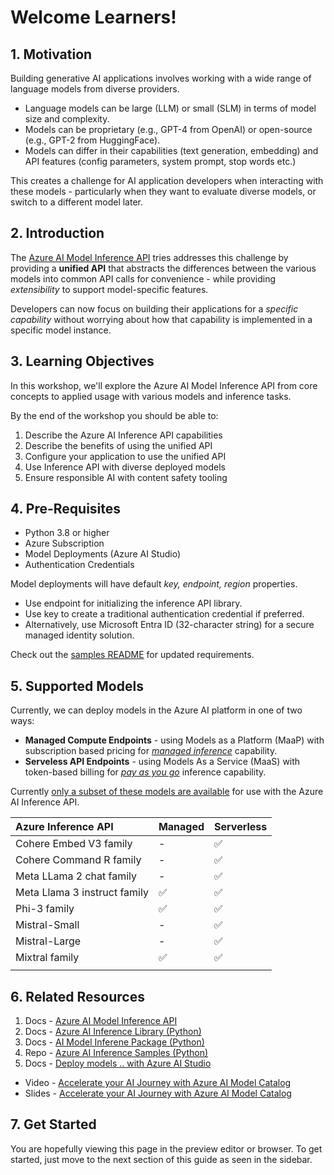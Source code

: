 # Welcome Learners!

## 1. Motivation
Building generative AI applications involves working with a wide range of language models from diverse providers.

 - Language models can be large (LLM) or small (SLM) in terms of model size and complexity.
 - Models can be proprietary (e.g., GPT-4 from OpenAI) or open-source (e.g., GPT-2 from HuggingFace).
 - Models can differ in their capabilities (text generation, embedding) and API features (config parameters, system prompt, stop words etc.)

This creates a challenge for AI application developers when interacting with these models - particularly when they want to evaluate diverse models, or switch to a different model later.

## 2. Introduction 
The [Azure AI Model Inference API](https://learn.microsoft.com/azure/machine-learning/reference-model-inference-api) tries addresses this challenge by providing a **unified API** that abstracts the differences between the various models into common API calls for convenience - while providing _extensibility_ to support model-specific features.

Developers can now focus on building their applications for a _specific capability_ without worrying about how that capability is implemented in a specific model instance.


## 3. Learning Objectives

In this workshop, we'll explore the Azure AI Model Inference API from core concepts to applied usage with various models and inference tasks. 

By the end of the workshop you should be able to:

1. Describe the Azure AI Inference API capabilities
1. Describe the benefits of using the unified API
1. Configure your application to use the unified API
1. Use Inference API with diverse deployed models
1. Ensure responsible AI with content safety tooling 

## 4. Pre-Requisites

- Python 3.8 or higher
- Azure Subscription
- Model Deployments (Azure AI Studio)
- Authentication Credentials

Model deployments will have default _key, endpoint, region_ properties.

- Use endpoint for initializing the inference API library.
- Use key to create a traditional authentication credential if preferred.
- Alternatively, use Microsoft Entra ID (32-character string) for a secure managed identity solution.


Check out the [samples README](https://github.com/Azure/azure-sdk-for-python/blob/main/sdk/ai/azure-ai-inference/README.md#prerequisites) for updated requirements.



## 5. Supported Models

Currently, we can deploy models in the Azure AI platform in one of two ways:

 - **Managed Compute Endpoints** - using Models as a Platform (MaaP) with subscription based pricing for [_managed inference_](https://learn.microsoft.com/en-us/azure/machine-learning/concept-endpoints-online?view=azureml-api-2) capability.
 - **Serveless API Endpoints** - using Models As a Service (MaaS) with token-based billing for [_pay as you go_](https://learn.microsoft.com/en-us/azure/machine-learning/how-to-deploy-models-serverless?view=azureml-api-2&tabs=azure-studio) inference capability.
 
Currently [only a subset of these models are available](https://learn.microsoft.com/en-us/azure/machine-learning/reference-model-inference-api?view=azureml-api-2&tabs=python#availability) for use with the Azure AI Inference API.

| Azure Inference API | Managed | Serverless |
|:---|:---|:---|
| Cohere Embed V3 family | - | ✅|
| Cohere Command R  family| - | ✅|
| Meta LLama 2 chat family|  - | ✅|
| Meta Llama 3 instruct family |  ✅ | ✅|
| Phi-3 family |  ✅ | ✅|
| Mistral-Small | - | ✅|
| Mistral-Large |  - | ✅|
| Mixtral family |  ✅ | ✅|
| | |


## 6. Related Resources

1. Docs - [Azure AI Model Inference API](https://learn.microsoft.com/azure/machine-learning/reference-model-inference-api) 
1. Docs - [Azure AI Inference Library (Python)](https://learn.microsoft.com/en-us/python/api/overview/azure/ai-inference-readme) 
1. Docs - [AI Model Inferene Package (Python)](https://learn.microsoft.com/python/api/azure-ai-inference/azure.ai.inference) 
1. Repo - [Azure AI Inference Samples (Python)](https://github.com/Azure/azure-sdk-for-python/tree/main/sdk/ai/azure-ai-inference/samples) 
1. Docs - [Deploy models .. with Azure AI Studio](https://learn.microsoft.com/azure/ai-studio/concepts/deployments-overview)
- Video - [Accelerate your AI Journey with Azure AI Model Catalog](https://build.microsoft.com/en-US/sessions/6809f536-19ee-4b8d-aa06-dfde657c6b90?source=sessions)
- Slides - [Accelerate your AI Journey with Azure AI Model Catalog](https://medius.microsoft.com/video/asset/PPT/c8af97e4-0dc5-4eee-b2fe-1f15be58bab7)

## 7. Get Started

You are hopefully viewing this page in the preview editor or browser. To get started, just move to the next section of this guide as seen in the sidebar.
